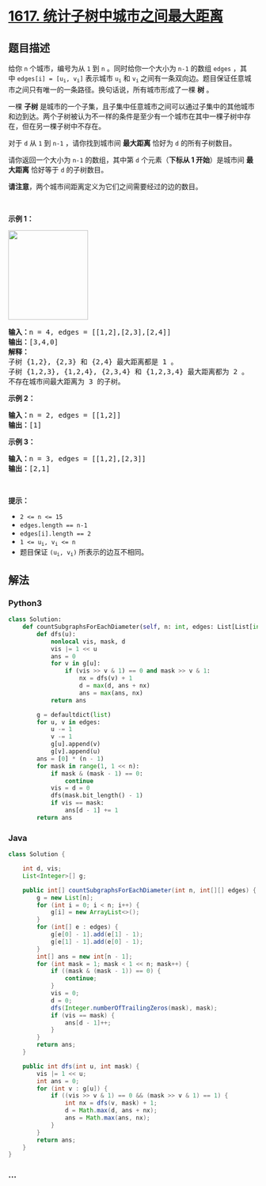 # [1617. 统计子树中城市之间最大距离](https://leetcode-cn.com/problems/count-subtrees-with-max-distance-between-cities)



## 题目描述

<!-- 这里写题目描述 -->

<p>给你 <code>n</code> 个城市，编号为从 <code>1</code> 到 <code>n</code> 。同时给你一个大小为 <code>n-1</code> 的数组 <code>edges</code> ，其中 <code>edges[i] = [u<sub>i</sub>, v<sub>i</sub>]</code> 表示城市 <code>u<sub>i</sub></code> 和 <code>v<sub>i</sub></code><sub> </sub>之间有一条双向边。题目保证任意城市之间只有唯一的一条路径。换句话说，所有城市形成了一棵 <strong>树</strong> 。</p>

<p>一棵 <strong>子树</strong> 是城市的一个子集，且子集中任意城市之间可以通过子集中的其他城市和边到达。两个子树被认为不一样的条件是至少有一个城市在其中一棵子树中存在，但在另一棵子树中不存在。</p>

<p>对于 <code>d</code> 从 <code>1</code> 到 <code>n-1</code> ，请你找到城市间 <strong>最大距离</strong> 恰好为 <code>d</code> 的所有子树数目。</p>

<p>请你返回一个大小为 <code>n-1</code> 的数组，其中第<em> </em><code>d</code><em> </em>个元素（<strong>下标从 1 开始</strong>）是城市间 <strong>最大距离</strong> 恰好等于 <code>d</code> 的子树数目。</p>

<p><strong>请注意</strong>，两个城市间距离定义为它们之间需要经过的边的数目。</p>

<p> </p>

<p><strong>示例 1：</strong></p>

<p><strong><img alt="" src="https://assets.leetcode-cn.com/aliyun-lc-upload/uploads/2020/10/11/p1.png" style="width: 161px; height: 181px;" /></strong></p>

<pre>
<b>输入：</b>n = 4, edges = [[1,2],[2,3],[2,4]]
<b>输出：</b>[3,4,0]
<strong>解释：
</strong>子树 {1,2}, {2,3} 和 {2,4} 最大距离都是 1 。
子树 {1,2,3}, {1,2,4}, {2,3,4} 和 {1,2,3,4} 最大距离都为 2 。
不存在城市间最大距离为 3 的子树。
</pre>

<p><strong>示例 2：</strong></p>

<pre>
<b>输入：</b>n = 2, edges = [[1,2]]
<b>输出：</b>[1]
</pre>

<p><strong>示例 3：</strong></p>

<pre>
<b>输入：</b>n = 3, edges = [[1,2],[2,3]]
<b>输出：</b>[2,1]
</pre>

<p> </p>

<p><strong>提示：</strong></p>

<ul>
	<li><code>2 <= n <= 15</code></li>
	<li><code>edges.length == n-1</code></li>
	<li><code>edges[i].length == 2</code></li>
	<li><code>1 <= u<sub>i</sub>, v<sub>i</sub> <= n</code></li>
	<li>题目保证 <code>(u<sub>i</sub>, v<sub>i</sub>)</code> 所表示的边互不相同。</li>
</ul>


## 解法

<!-- 这里可写通用的实现逻辑 -->

<!-- tabs:start -->

### **Python3**

<!-- 这里可写当前语言的特殊实现逻辑 -->

```python
class Solution:
    def countSubgraphsForEachDiameter(self, n: int, edges: List[List[int]]) -> List[int]:
        def dfs(u):
            nonlocal vis, mask, d
            vis |= 1 << u
            ans = 0
            for v in g[u]:
                if (vis >> v & 1) == 0 and mask >> v & 1:
                    nx = dfs(v) + 1
                    d = max(d, ans + nx)
                    ans = max(ans, nx)
            return ans

        g = defaultdict(list)
        for u, v in edges:
            u -= 1
            v -= 1
            g[u].append(v)
            g[v].append(u)
        ans = [0] * (n - 1)
        for mask in range(1, 1 << n):
            if mask & (mask - 1) == 0:
                continue
            vis = d = 0
            dfs(mask.bit_length() - 1)
            if vis == mask:
                ans[d - 1] += 1
        return ans
```

### **Java**

<!-- 这里可写当前语言的特殊实现逻辑 -->

```java
class Solution {

    int d, vis;
    List<Integer>[] g;

    public int[] countSubgraphsForEachDiameter(int n, int[][] edges) {
        g = new List[n];
        for (int i = 0; i < n; i++) {
            g[i] = new ArrayList<>();
        }
        for (int[] e : edges) {
            g[e[0] - 1].add(e[1] - 1);
            g[e[1] - 1].add(e[0] - 1);
        }
        int[] ans = new int[n - 1];
        for (int mask = 1; mask < 1 << n; mask++) {
            if ((mask & (mask - 1)) == 0) {
                continue;
            }
            vis = 0;
            d = 0;
            dfs(Integer.numberOfTrailingZeros(mask), mask);
            if (vis == mask) {
                ans[d - 1]++;
            }
        }
        return ans;
    }

    public int dfs(int u, int mask) {
        vis |= 1 << u;
        int ans = 0;
        for (int v : g[u]) {
            if ((vis >> v & 1) == 0 && (mask >> v & 1) == 1) {
                int nx = dfs(v, mask) + 1;
                d = Math.max(d, ans + nx);
                ans = Math.max(ans, nx);
            }
        }
        return ans;
    }
}
```

### **...**

```

```

<!-- tabs:end -->

